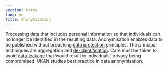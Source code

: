 ```yaml
---
section: terms
lang: en
title: Anonymisation
---
```


Processing data that includes personal information so that individuals can no longer be identified in the resulting data. Anonymisation enables data to be published without breaching [data protection](/glossary/en/terms/data-protection-legislation) principles. The principal techniques are aggregation and [de-identification](/glossary/en/terms/de-identification/). Care must be taken to avoid [data leakage](/glossary/en/terms/data-leakage/) that would result in individuals' privacy being compromised. UKAN studies best practice in data anonymisation.
